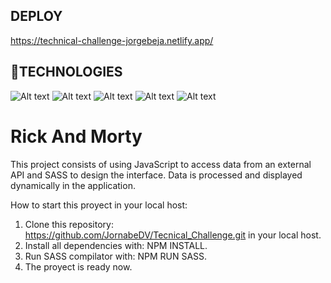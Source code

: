 ## **DEPLOY**

https://technical-challenge-jorgebeja.netlify.app/

## **📌TECHNOLOGIES**
![Alt text](../Technical_Challenge/assets/tec1.png)
![Alt text](../Technical_Challenge/assets/tec2.png)
![Alt text](../Technical_Challenge/assets/tec3.png)
![Alt text](../Technical_Challenge/assets/tec4.png)
![Alt text](../Technical_Challenge/assets/tec5.png)

# **Rick And Morty** 

This project consists of using JavaScript to access data from an external API and SASS to design the interface. 
Data is processed and displayed dynamically in the application.

How to start this proyect in your local host:

1. Clone this repository: https://github.com/JornabeDV/Tecnical_Challenge.git in your local host.
2. Install all dependencies with: NPM INSTALL.
3. Run SASS compilator with: NPM RUN SASS.
4. The proyect is ready now.


